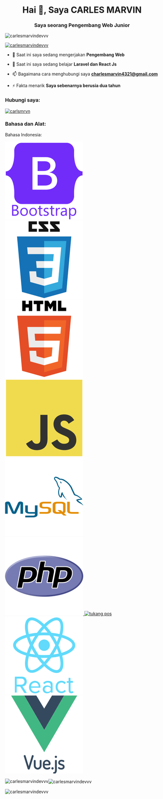 <h1 align="center">Hai 👋, Saya CARLES MARVIN</h1>
<h3 align="center">Saya seorang Pengembang Web Junior</h3>

<p align="left"> <img src="https://komarev.com/ghpvc/?username=carlesmarvindevvv&label=Profile%20views&color=0e75b6&style=flat" alt="carlesmarvindevvv" /> </p>

<p align="left"> <a href="https://github.com/ryo-ma/github-profile-trophy"><img src="https://github-profile-trophy.vercel.app/?username=carlesmarvindevvv" alt="carlesmarvindevvv" /></a> </p>

- 🔭 Saat ini saya sedang mengerjakan **Pengembang Web**

- 🌱 Saat ini saya sedang belajar **Laravel dan React Js**

- 📫 Bagaimana cara menghubungi saya **charlesmarvin4321@gmail.com**

- ⚡ Fakta menarik **Saya sebenarnya berusia dua tahun**

<h3 align="left">Hubungi saya:</h3>
<p align="left">
<a href="https://instagram.com/carlsmrvn" target="blank"><img align="center" src="https://raw.githubusercontent.com/rahuldkjain/github-profile-readme-generator/master/src/images/icons/Social/instagram.svg" alt="carlsmrvn" height="30" width="40" /></a>
</p>

<h3 align="left">Bahasa dan Alat:</h3>
Bahasa Indonesia: <p align="kiri"> <a href="https://getbootstrap.com" target="_blank" rel="tidak ada referrer"> <img src="https://raw.githubusercontent.com/devicons/devicon/master/icons/bootstrap/bootstrap-plain-wordmark.svg" alt="bootstrap" lebar="40" tinggi="40"/> </a> <a href="https://www.w3schools.com/css/" target="_blank" rel="tidak ada referrer"> <img src="https://raw.githubusercontent.com/devicons/devicon/master/icons/css3/css3-original-wordmark.svg" alt="css3" lebar="40" tinggi="40"/> </a> <a href="https://www.w3.org/html/" target="_blank" rel="tidak ada referrer"> <img src="https://raw.githubusercontent.com/devicons/devicon/master/icons/html5/html5-original-wordmark.svg" alt="html5" lebar="40" tinggi="40"/> </a> <a href="https://developer.mozilla.org/en-US/docs/Web/JavaScript" target="_blank" rel="noreferrer"> <img src="https://raw.githubusercontent.com/devicons/devicon/master/icons/javascript/javascript-original.svg" alt="javascript" lebar="40" tinggi="40"/> </a> <a href="https://www.mysql.com/" target="_blank" rel="noreferrer"> <img src="https://raw.githubusercontent.com/devicons/devicon/master/icons/mysql/mysql-original-wordmark.svg" alt="mysql" lebar="40" tinggi="40"/> </a> <a href="https://www.php.net" target="_blank" rel="noreferrer"> <img src="https://raw.githubusercontent.com/devicons/devicon/master/icons/php/php-original.svg" alt="php" lebar="40" tinggi="40"/> </a> <a href="https://postman.com" target="_blank" rel="noreferrer"> <img src="https://www.vectorlogo.zone/logos/getpostman/getpostman-icon.svg" alt="tukang pos" lebar="40" tinggi="40"/> </a> <a href="https://reactjs.org/" target="_blank" rel="noreferrer"> <img src="https://raw.githubusercontent.com/devicons/devicon/master/icons/react/react-original-wordmark.svg" alt="bereaksi" lebar="40" tinggi="40"/> </a> <a href="https://vuejs.org/" target="_blank" rel="noreferrer"> <img src="https://raw.githubusercontent.com/devicons/devicon/master/icons/vuejs/vuejs-original-wordmark.svg" alt="vuejs" lebar="40" tinggi="40"/> </a> </p>

<p><img align="left" src="https://github-readme-stats.vercel.app/api/top-langs?username=carlesmarvindevvv&show_icons=true&locale=en&layout=compact" alt="carlesmarvindevvv" /></p>

<p> <img align="center" src="https://github-readme-stats.vercel.app/api?username=carlesmarvindevvv&show_icons=true&locale=en" alt="carlesmarvindevvv" /></p>

<p><img align="center" src="https://github-readme-streak-stats.herokuapp.com/?user=carlesmarvindevvv&" alt="carlesmarvindevvv" /></p>
